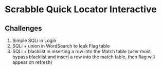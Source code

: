 # Scrabble Quick Locator Interactive

## Challenges
1. Simple SQLi in Login
2. SQLi + union in WordSearch to leak Flag table
3. SQLi + blacklist in inserting a row into the Match table (user must bypass blacklist and insert a row into the match table, then flag will appear on refresh)
